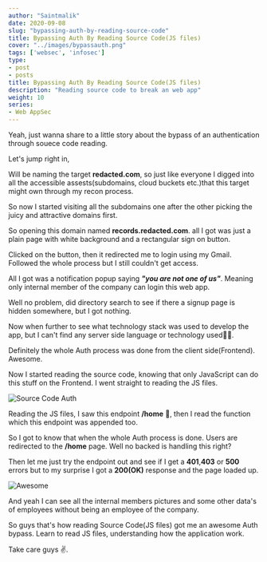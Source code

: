 ```yaml
---
author: "Saintmalik"
date: 2020-09-08
slug: "bypassing-auth-by-reading-source-code"
title: Bypassing Auth By Reading Source Code(JS files)
cover: "../images/bypassauth.png"
tags: ['websec', 'infosec']
type:
- post
- posts
title: Bypassing Auth By Reading Source Code(JS files)
description: "Reading source code to break an web app"
weight: 10
series: 
- Web AppSec
---
```


Yeah, just wanna share to a little story about the bypass of an authentication through souece code reading.

Let's jump right in,

Will be naming the target **redacted.com**, so just like everyone I digged into all the accessible assests(subdomains, cloud buckets etc.)that this target might own through my recon process.

So now I started visiting all the subdomains one after the other picking the juicy and attractive domains first.

So opening this domain named **records.redacted.com**. all I got was just a plain page with white background and a rectangular sign on button.

Clicked on the button, then it redirected me to login using my Gmail. Followed the whole process but I still couldn't get access.

All I got was a notification popup saying ***"you are not one of us"***. Meaning only internal member of the company can login this web app.

Well no problem, did directory search to see if there a signup page is hidden somewhere, but I got nothing.

Now when further to see what technology stack was used to develop the app, but I can't find any server side language or technology used🤔👀.

Definitely the whole Auth process was done from the client side(Frontend). Awesome.

Now I started reading the source code, knowing that only JavaScript can do this stuff on the Frontend. I went straight to reading the JS files.

![Source Code Auth](../images/sourcecodeauth.webp)

Reading the JS files, I saw this endpoint **/home** 🤗, then I read the function which this endpoint was appended too.

So I got to know that when the whole Auth process is done. Users are redirected to the **/home** page. Well no backed is handling this right? 

Then let me just try the endpoint out and see if I get a **401**,**403** or **500** errors but to my surprise I got a **200(OK)** response and the page loaded up.

![Awesome](../images/awesome.gif)

And yeah I can see all the internal members pictures and some other data's of employees without being an employee of the company.

So guys that's how reading Source Code(JS files) got me an awesome Auth bypass. Learn to read JS files, understanding how the application work.

Take care guys ✌️.